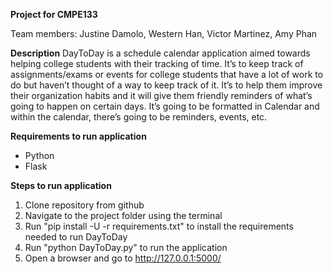 **Project for CMPE133**


Team members: Justine Damolo, Western Han, Victor Martinez, Amy Phan


**Description**
DayToDay is a schedule calendar application aimed towards helping college students with their tracking of time. It’s to keep track of assignments/exams or events for college students that have a lot of work to do but haven’t thought of a way to keep track of it. It’s to help them improve their organization habits and it will give them friendly reminders of what’s going to happen on certain days. It’s going to be formatted in Calendar and within the calendar, there’s going to be reminders, events, etc.


**Requirements to run application**
  - Python
  - Flask
  
 
 **Steps to run application**
  1. Clone repository from github
  2. Navigate to the project folder using the terminal
  3. Run "pip install -U -r requirements.txt" to install the requirements needed to run DayToDay
  4. Run "python DayToDay.py" to run the application
  5. Open a browser and go to http://127.0.0.1:5000/
